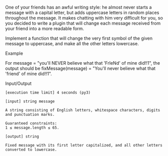 One of your friends has an awful writing style: he almost never starts a message with a capital letter, but adds uppercase letters in random places throughout the message. It makes chatting with him very difficult for you, so you decided to write a plugin that will change each message received from your friend into a more readable form.

Implement a function that will change the very first symbol of the given message to uppercase, and make all the other letters lowercase.

Example

For message = "you'll NEVER believe what that 'FrIeNd' of mine did!!1",
the output should be
fixMessage(message) = "You'll never believe what that 'friend' of mine did!!1".

Input/Output

    [execution time limit] 4 seconds (py3)

    [input] string message

    A string consisting of English letters, whitespace characters, digits and punctuation marks.

    Guaranteed constraints:
    1 ≤ message.length ≤ 65.

    [output] string

    Fixed message with its first letter capitalized, and all other letters converted to lowercase.
